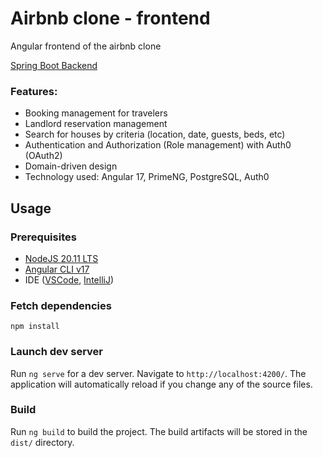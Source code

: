 # Airbnb clone - frontend

Angular frontend of the airbnb clone

[Spring Boot Backend](https://github.com/valeriefan/airbnb-clone-backend)

### Features:
- Booking management for travelers
- Landlord reservation management
- Search for houses by criteria (location, date, guests, beds, etc)
- Authentication and Authorization (Role management) with Auth0 (OAuth2)
- Domain-driven design
- Technology used: Angular 17, PrimeNG, PostgreSQL, Auth0

## Usage
### Prerequisites
- [NodeJS 20.11 LTS](https://nodejs.org/dist/v20.11.1/node-v20.11.1.pkg)
- [Angular CLI v17](https://www.npmjs.com/package/@angular/cli)
- IDE ([VSCode](https://code.visualstudio.com/download), [IntelliJ](https://www.jetbrains.com/idea/download/))

### Fetch dependencies
``npm install``

### Launch dev server
Run `ng serve` for a dev server. Navigate to `http://localhost:4200/`. The application will automatically reload if you change any of the source files.

### Build
Run `ng build` to build the project. The build artifacts will be stored in the `dist/` directory.
